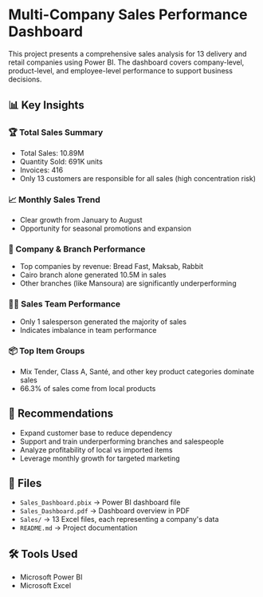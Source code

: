 # Multi-Company Sales Performance Dashboard

This project presents a comprehensive sales analysis for 13 delivery and retail companies using Power BI. The dashboard covers company-level, product-level, and employee-level performance to support business decisions.

## 📊 Key Insights

### 🏆 Total Sales Summary
- Total Sales: 10.89M
- Quantity Sold: 691K units
- Invoices: 416
- Only 13 customers are responsible for all sales (high concentration risk)

### 📈 Monthly Sales Trend
- Clear growth from January to August
- Opportunity for seasonal promotions and expansion

### 🏢 Company & Branch Performance
- Top companies by revenue: Bread Fast, Maksab, Rabbit
- Cairo branch alone generated 10.5M in sales
- Other branches (like Mansoura) are significantly underperforming

### 👨‍💼 Sales Team Performance
- Only 1 salesperson generated the majority of sales
- Indicates imbalance in team performance

### 📦 Top Item Groups
- Mix Tender, Class A, Santé, and other key product categories dominate sales
- 66.3% of sales come from local products

## 📌 Recommendations

- Expand customer base to reduce dependency
- Support and train underperforming branches and salespeople
- Analyze profitability of local vs imported items
- Leverage monthly growth for targeted marketing

## 📂 Files

- `Sales_Dashboard.pbix` → Power BI dashboard file
- `Sales_Dashboard.pdf` → Dashboard overview in PDF
- `Sales/` → 13 Excel files, each representing a company's data
- `README.md` → Project documentation

## 🛠 Tools Used

- Microsoft Power BI
- Microsoft Excel